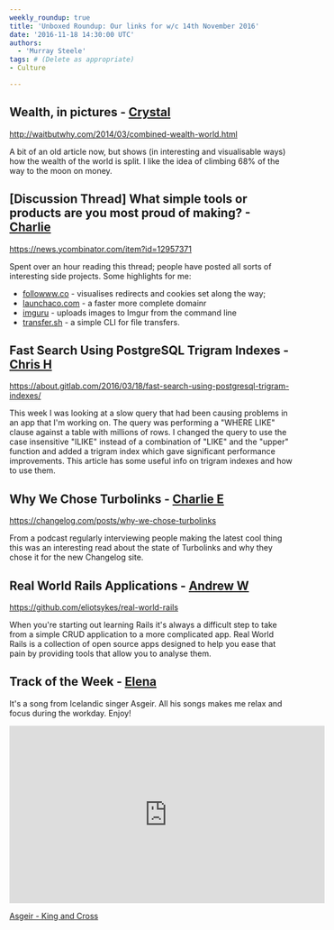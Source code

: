 ```yaml
---
weekly_roundup: true
title: 'Unboxed Roundup: Our links for w/c 14th November 2016'
date: '2016-11-18 14:30:00 UTC'
authors:
  - 'Murray Steele'
tags: # (Delete as appropriate)
- Culture

---
```


## Wealth, in pictures - [Crystal](/people#chris-carter)

http://waitbutwhy.com/2014/03/combined-wealth-world.html

A bit of an old article now, but shows (in interesting and visualisable ways)
how the wealth of the world is split. I like the idea of climbing 68% of the
way to the moon on money.

## [Discussion Thread] What simple tools or products are you most proud of making? - [Charlie](/people#charlie-egan)

https://news.ycombinator.com/item?id=12957371

Spent over an hour reading this thread; people have posted all sorts of
interesting side projects. Some highlights for me:

* [followww.co](https://followww.co/) - visualises redirects and cookies set along the way;
* [launchaco.com](http://launchaco.com/) - a faster more complete domainr
* [imguru](https://github.com/FigBug/imguru) - uploads images to Imgur from the command line
* [transfer.sh](https://transfer.sh) - a simple CLI for file transfers.

## Fast Search Using PostgreSQL Trigram Indexes - [Chris H](/people#chris-holmes)

https://about.gitlab.com/2016/03/18/fast-search-using-postgresql-trigram-indexes/

This week I was looking at a slow query that had been causing problems in an app
that I'm working on. The query was performing a "WHERE LIKE" clause against a
table with millions of rows. I changed the query to use the case insensitive
"ILIKE" instead of a combination of "LIKE" and the "upper" function and added
a trigram index which gave significant performance improvements. This article
has some useful info on trigram indexes and how to use them.

## Why We Chose Turbolinks - [Charlie E](/people#charlie-egan)

https://changelog.com/posts/why-we-chose-turbolinks

From a podcast regularly interviewing people making the latest cool thing this
was an interesting read about the state of Turbolinks and why they chose it for
the new Changelog site.

## Real World Rails Applications - [Andrew W](/people#andrew-white)

https://github.com/eliotsykes/real-world-rails

When you're starting out learning Rails it's always a difficult step to take
from a simple CRUD application to a more complicated app. Real World Rails is a
collection of open source apps designed to help you ease that pain by providing
tools that allow you to analyse them.

## Track of the Week - [Elena](https://twitter.com/elenatanasoiu)

It's a song from Icelandic singer Asgeir. All his songs makes me relax and focus during the workday. Enjoy!

<iframe width="560" height="315" src="https://www.youtube.com/embed/9khWBA-572A" frameborder="0" allowfullscreen></iframe>

[Asgeir - King and Cross](https://www.youtube.com/watch?v=9khWBA-572A)
